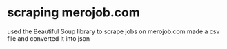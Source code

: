 # scraping merojob.com
used the Beautiful Soup library to scrape jobs on merojob.com 
made a csv file and converted it into json

